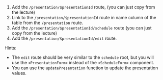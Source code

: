 1. Add the `/presentation/$presentationId` route, (you can just copy from the lecture)
2. Link to the `/presentation/$presentationId` route in name column of the table
   from the `/presentation` route.
3. Add the `/presentation/$presentationId/schedule` route (you can just copy from the lecture)
4. Add the `/presentation/$presentationId/edit` route.

Hints:

- The `edit` route should be very similar to the `schedule` root, but you will
  use the `<PresentationForm>` instead of the `<ScheduleForm>` component.
- You can use the `updatePresentation` function to update the presentation values.
